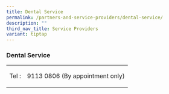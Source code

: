 ```yaml
---
title: Dental Service
permalink: /partners-and-service-providers/dental-service/
description: ""
third_nav_title: Service Providers
variant: tiptap
---
```

<h3><strong>Dental Service</strong></h3><table><tbody><tr><td rowspan="1" colspan="1"><p>Tel :</p></td><td rowspan="1" colspan="1"><p>9113 0806 (By appointment only)</p></td></tr></tbody></table><p></p>